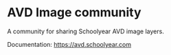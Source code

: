 # AVD Image community

A community for sharing Schoolyear AVD image layers.

Documentation: https://avd.schoolyear.com